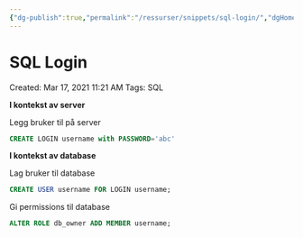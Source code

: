 ```yaml
---
{"dg-publish":true,"permalink":"/ressurser/snippets/sql-login/","dgHomeLink":true,"dgPassFrontmatter":false}
---
```


# SQL Login

Created: Mar 17, 2021 11:21 AM
Tags: SQL

**I kontekst av server**

Legg bruker til på server

```sql
CREATE LOGIN username with PASSWORD='abc'
```

**I kontekst av database**

Lag bruker til database

```sql
CREATE USER username FOR LOGIN username;
```

Gi permissions til database

```sql
ALTER ROLE db_owner ADD MEMBER username;
```